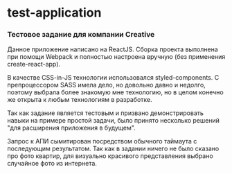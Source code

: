 # test-application
###  Тестовое задание для компании Creative  ###

Данное приложение написано на ReactJS. Сборка проекта выполнена при помощи Webpack и полностью настроена вручную (без применения create-react-app).

В качестве CSS-in-JS технологии использовался styled-components. С препроцессором SASS имела дело, но довольно давно и недолго, поэтому выбрала более знакомую мне технологию, но в целом конечно же открыта к любым технологиям в разработке.

Так как задание является тестовым и призвано демонстрировать навыки на примере простой задачи, было принято несколько решений "для расширения приложения в будущем".

Запрос к АПИ сымитирован посредством обычного таймаута с последующим результатом. Так как в задании ничего не было сказано про фото квартир, для визуально красивого представления выбрано случайное фото из интернета.